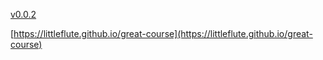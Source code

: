 [v0.0.2](https://github.com/littleflute/great-course1/edit/master/README.md)

[https://littleflute.github.io/great-course](https://littleflute.github.io/great-course)


